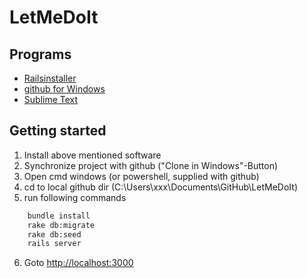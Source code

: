 LetMeDoIt
=========

Programs
--------

+ [Railsinstaller](http://railsinstaller.org/)
+ [github for Windows](http://windows.github.com/)
+ [Sublime Text](http://sublimetext.com)

Getting started
---------------

1. Install above mentioned software
2. Synchronize project with github ("Clone in Windows"-Button)
3. Open cmd windows (or powershell, supplied with github)
4. cd to local github dir (C:\Users\xxx\Documents\GitHub\LetMeDoIt)
5. run following commands

```bash
	bundle install
	rake db:migrate
	rake db:seed
	rails server
```
6. Goto [http://localhost:3000](http://localhost:3000)